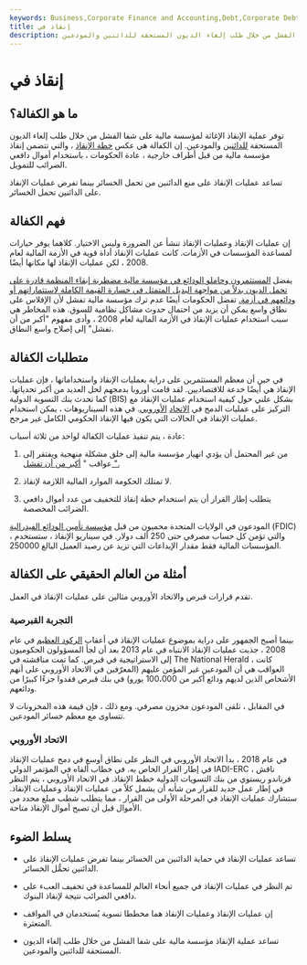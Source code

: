 ```yaml
---
keywords: Business,Corporate Finance and Accounting,Debt,Corporate Debt
title: إنقاذ في
description: توفر عملية الإنقاذ الإغاثة لمؤسسة مالية على شفا الفشل من خلال طلب إلغاء الديون المستحقة للدائنين والمودعين.
---
```


# إنقاذ في
## ما هو الكفالة؟

توفر عملية الإنقاذ الإغاثة لمؤسسة مالية على شفا الفشل من خلال طلب إلغاء الديون المستحقة [للدائنين](/creditor) والمودعين. إن الكفالة هي عكس [خطة الإنقاذ](/bailout) ، والتي تتضمن إنقاذ مؤسسة مالية من قبل أطراف خارجية ، عادة الحكومات ، باستخدام أموال دافعي الضرائب للتمويل.

تساعد عمليات الإنقاذ على منع الدائنين من تحمل الخسائر بينما تفرض عمليات الإنقاذ على الدائنين تحمل الخسائر.

## فهم الكفالة

إن عمليات الإنقاذ وعمليات الإنقاذ تنشأ عن الضرورة وليس الاختيار. كلاهما يوفر خيارات لمساعدة المؤسسات في الأزمات. كانت عمليات الإنقاذ أداة قوية في الأزمة المالية لعام 2008 ، لكن عمليات الإنقاذ لها مكانها أيضًا.

يفضل [المستثمرون وحاملو الودائع في مؤسسة مالية مضطربة إبقاء المنظمة قادرة على تحمل الديون بدلاً من مواجهة البديل المتمثل في خسارة القيمة الكاملة لاستثماراتهم أو ودائعهم في أزمة.](/investor) تفضل الحكومات أيضًا عدم ترك مؤسسة مالية تفشل لأن الإفلاس على نطاق واسع يمكن أن يزيد من احتمال حدوث مشاكل نظامية للسوق. هذه المخاطر هي سبب استخدام عمليات الإنقاذ في الأزمة المالية لعام 2008 ، وأدى مفهوم "أكبر من أن تفشل" إلى إصلاح واسع النطاق.

## متطلبات الكفالة

في حين أن معظم المستثمرين على دراية بعمليات الإنقاذ واستخداماتها ، فإن عمليات الإنقاذ هي أيضًا خدعة للاقتصاديين. لقد قامت أوروبا بدمجهم لحل العديد من أكبر تحدياتها. كما تحدث بنك التسوية الدولية (BIS) بشكل علني حول كيفية استخدام عمليات الإنقاذ مع التركيز على عمليات الدمج في [الاتحاد](/europeanunion) [الأوروبي](/europeanunion). في هذه السيناريوهات ، يمكن استخدام عمليات الإنقاذ في الحالات التي يكون فيها الإنقاذ الحكومي الكامل غير مرجح.

عادة ، يتم تنفيذ عمليات الكفالة لواحد من ثلاثة أسباب:

1. من غير المحتمل أن يؤدي انهيار مؤسسة مالية إلى خلق مشكلة منهجية ويفتقر إلى عواقب " [أكبر من أن تفشل ".](/too-big-to-fail)

1. لا تمتلك الحكومة الموارد المالية اللازمة لإنقاذ.

1. يتطلب إطار القرار أن يتم استخدام خطة إنقاذ للتخفيف من عدد أموال دافعي الضرائب المخصصة.

المودعون في الولايات المتحدة محميون من قبل [مؤسسة تأمين الودائع الفيدرالية](/fdic-insured-account) (FDIC) ، والتي تؤمن كل حساب مصرفي حتى 250 ألف دولار. في سيناريو الإنقاذ ، ستستخدم المؤسسات المالية فقط مقدار الإيداعات التي تزيد عن رصيد العميل البالغ 250000.

## أمثلة من العالم الحقيقي على الكفالة

تقدم قرارات قبرص والاتحاد الأوروبي مثالين على عمليات الإنقاذ في العمل.

### التجربة القبرصية

بينما أصبح الجمهور على دراية بموضوع عمليات الإنقاذ في أعقاب [الركود العظيم](/great-recession) في عام 2008 ، جذبت عمليات الإنقاذ الانتباه في عام 2013 بعد أن لجأ المسؤولون الحكوميون إلى الاستراتيجية في قبرص. كما تمت مناقشته في The National Herald ، كانت العواقب هي أن المودعين غير المؤمن عليهم (المعرّفين في الاتحاد الأوروبي على أنهم الأشخاص الذين لديهم ودائع أكبر من 100،000 يورو) في بنك قبرص فقدوا جزءًا كبيرًا من ودائعهم.

في المقابل ، تلقى المودعون مخزون مصرفي. ومع ذلك ، فإن قيمة هذه المخزونات لا تتساوى مع معظم خسائر المودعين.

### الاتحاد الأوروبي

في عام 2018 ، بدأ الاتحاد الأوروبي في النظر على نطاق أوسع في دمج عمليات الإنقاذ في إطار القرار الخاص به. في خطاب ألقاه في المؤتمر الدولي IADI-ERC ، ناقش فرناندو ريستوي من بنك التسويات الدولية خطط الإنقاذ. في الاتحاد الأوروبي ، يتم النظر في إطار عمل جديد للقرار من شأنه أن يشمل كلاً من عمليات الإنقاذ وعمليات الإنقاذ. ستشارك عمليات الإنقاذ في المرحلة الأولى من القرار ، مما يتطلب شطب مبلغ محدد من الأموال قبل أن تصبح أموال الإنقاذ متاحة.

## يسلط الضوء

- تساعد عمليات الإنقاذ في حماية الدائنين من الخسائر بينما تفرض عمليات الإنقاذ على الدائنين تحمُّل الخسائر.

- تم النظر في عمليات الإنقاذ في جميع أنحاء العالم للمساعدة في تخفيف العبء على دافعي الضرائب نتيجة لإنقاذ البنوك.

- إن عمليات الإنقاذ وعمليات الإنقاذ هما مخططا تسوية يُستخدمان في المواقف المتعثرة.

- تساعد عملية الإنقاذ مؤسسة مالية على شفا الفشل من خلال طلب إلغاء الديون المستحقة للدائنين والمودعين.

